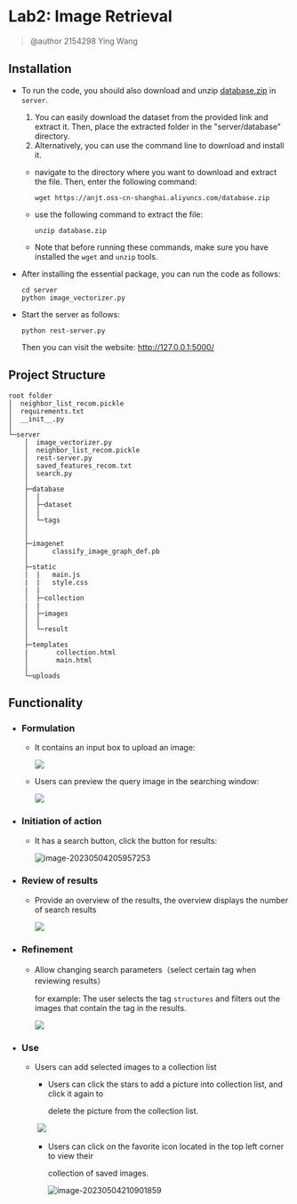 # Lab2: Image Retrieval

> @author 2154298 Ying Wang

## Installation

- To run the code, you should also download and unzip [database.zip](https://anjt.oss-cn-shanghai.aliyuncs.com/database.zip) in `server`.

    1. You can easily download the dataset from the provided link and extract it. Then, place the extracted folder in the "server/database"  directory.
    2. Alternatively, you can use the command line to download and install it.

    - navigate to the directory where you want to download and extract the file. Then, enter the following command:

      ```
      wget https://anjt.oss-cn-shanghai.aliyuncs.com/database.zip
      ```

    - use the following command to extract the file:

      ```
      unzip database.zip
      ```

    -  Note that before running these commands, make sure you have installed the `wget` and `unzip` tools.

- After installing the essential package, you can run the code as follows:

    ```shell
    cd server
    python image_vectorizer.py
    ```

- Start the server as follows:

  ```shell
  python rest-server.py
  ```
  
  Then you can visit the website: http://127.0.0.1:5000/
  

## Project Structure

```
root folder
│  neighbor_list_recom.pickle
│  requirements.txt
│  __init__.py
│          
└─server
    │  image_vectorizer.py
    │  neighbor_list_recom.pickle
    │  rest-server.py
    │  saved_features_recom.txt
    │  search.py
    │  
    ├─database
    │  │  
    │  ├─dataset
    │  │      
    │  └─tags
    │          
    │              
    ├─imagenet
    │      classify_image_graph_def.pb
    │      
    ├─static
    |  |   main.js
    |  |   style.css
    |  |
    │  ├─collection
    |  |
    │  ├─images
    │  │      
    │  └─result
    │          
    ├─templates
    |  		collection.html
    │  		main.html 
    │          
    └─uploads
```

## Functionality

- ### Formulation

  - It contains an input box to upload an image:

    ![](D:\学习\TongjiTerm\大二下\用户交互技术\首页.png)

  - Users can preview the query image in the searching window:

    ![](D:\学习\TongjiTerm\大二下\用户交互技术\上传图片.png)

- ### Initiation of action

  - It has a search button, click the button for results:

    ![image-20230504205957253](C:\Users\shade\AppData\Roaming\Typora\typora-user-images\image-20230504205957253.png)

- ### Review of results

  - Provide an overview of the results, the overview displays the number of search results

    ![](D:\学习\TongjiTerm\大二下\用户交互技术\搜索结果.png)

- ### Refinement

  - Allow changing search parameters（select certain tag when reviewing results）

    for example: The user selects the  tag `structures`  and filters out the images that contain the tag in the results.

    ![](D:\学习\TongjiTerm\大二下\用户交互技术\筛选结果3.png)

- ### Use

  - Users can add selected images to a collection list

    - Users can click the stars to add a picture into collection list, and click it again to

      delete the picture from the collection list.

    ​	![](D:\学习\TongjiTerm\大二下\用户交互技术\点击收藏.png)

    - Users can click on the favorite icon located in the top left corner to view their

      collection of saved images.

      ![image-20230504210901859](C:\Users\shade\AppData\Roaming\Typora\typora-user-images\image-20230504210901859.png)

    